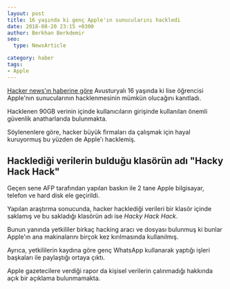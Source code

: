```yaml
---
layout: post
title: 16 yaşında ki genç Apple'ın sunucularını hackledi
date: 2018-08-20 23:15 +0300
author: Berkhan Berkdemir
seo:
  type: NewsArticle

category: haber
tags:
- Apple
---
```


[Hacker news'ın haberine göre](https://thehackernews.com/2018/08/apple-hack-servers.html) Avusturyalı
16 yaşında ki lise öğrencisi Apple'nın sunucularının hacklenmesinin mümkün olucağını kanıtladı.

Hacklenen 90GB verinin içinde kullanıcıların girişinde kullanılan önemli güvenlik anatharlarıda
bulunmakta.

Söylenenlere göre, hacker büyük firmaları da çalışmak için hayal kuruyormuş bu yüzden de Apple'ı
hacklemiş.

## Hacklediği verilerin bulduğu klasörün adı "Hacky Hack Hack"

Geçen sene AFP tarafından yapılan baskın ile 2 tane Apple bilgisayar, telefon ve hard disk ele geçirildi.

Yapılan araştırma sonucunda, hacker hacklediği verileri bir klasör içinde saklamış ve bu sakladığı
klasörün adı ise *Hacky Hack Hack*.

Bunun yanında yetkililer birkaç hacking aracı ve dosyası bulunmuş ki bunlar Apple'ın ana makinalarını
birçok kez kırılmasında kullanılmış.

Ayrıca, yetkililerin kaydına göre genç WhatsApp kullanarak yaptığı işleri başkaları ile paylaştığı ortaya çıktı.

Apple gazetecilere verdiği rapor da kişisel verilerin çalınmadığı hakkında açık bir açıklama bulunmamakta.

